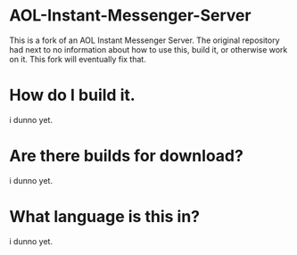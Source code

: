 # AOL-Instant-Messenger-Server
This is a fork of an AOL Instant Messenger Server.
The original repository had next to no information about how to use this, build it, or otherwise work on it. This fork will eventually fix that.

# How do I build it.
i dunno yet.

# Are there builds for download?
i dunno yet.

# What language is this in?
i dunno yet.
